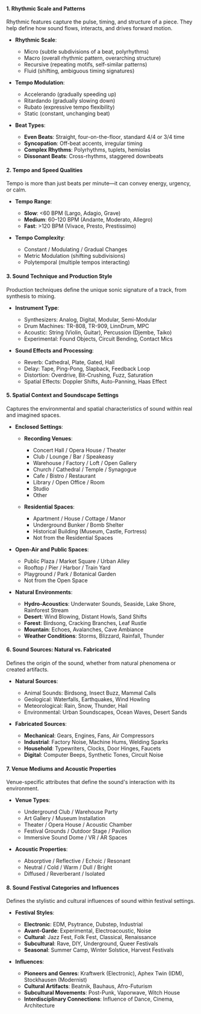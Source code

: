 #### 1. **Rhythmic Scale and Patterns**
   Rhythmic features capture the pulse, timing, and structure of a piece. They help define how sound flows, interacts, and drives forward motion.

- **Rhythmic Scale**:
  - Micro (subtle subdivisions of a beat, polyrhythms)
  - Macro (overall rhythmic pattern, overarching structure)
  - Recursive (repeating motifs, self-similar patterns)
  - Fluid (shifting, ambiguous timing signatures)

- **Tempo Modulation**:
  - Accelerando (gradually speeding up)
  - Ritardando (gradually slowing down)
  - Rubato (expressive tempo flexibility)
  - Static (constant, unchanging beat)

- **Beat Types**:
  - **Even Beats**: Straight, four-on-the-floor, standard 4/4 or 3/4 time
  - **Syncopation**: Off-beat accents, irregular timing
  - **Complex Rhythms**: Polyrhythms, tuplets, hemiolas
  - **Dissonant Beats**: Cross-rhythms, staggered downbeats

#### 2. **Tempo and Speed Qualities**
   Tempo is more than just beats per minute—it can convey energy, urgency, or calm.

- **Tempo Range**:
  - **Slow**: <60 BPM (Largo, Adagio, Grave)
  - **Medium**: 60–120 BPM (Andante, Moderato, Allegro)
  - **Fast**: >120 BPM (Vivace, Presto, Prestissimo)

- **Tempo Complexity**:
  - Constant / Modulating / Gradual Changes
  - Metric Modulation (shifting subdivisions)
  - Polytemporal (multiple tempos interacting)

#### 3. **Sound Technique and Production Style**
   Production techniques define the unique sonic signature of a track, from synthesis to mixing.

- **Instrument Type**:
  - Synthesizers: Analog, Digital, Modular, Semi-Modular
  - Drum Machines: TR-808, TR-909, LinnDrum, MPC
  - Acoustic: String (Violin, Guitar), Percussion (Djembe, Taiko)
  - Experimental: Found Objects, Circuit Bending, Contact Mics

- **Sound Effects and Processing**:
  - Reverb: Cathedral, Plate, Gated, Hall
  - Delay: Tape, Ping-Pong, Slapback, Feedback Loop
  - Distortion: Overdrive, Bit-Crushing, Fuzz, Saturation
  - Spatial Effects: Doppler Shifts, Auto-Panning, Haas Effect

#### 5. **Spatial Context and Soundscape Settings**
   Captures the environmental and spatial characteristics of sound within real and imagined spaces.

- **Enclosed Settings**:
  - **Recording Venues**:
    - Concert Hall / Opera House / Theater
    - Club / Lounge / Bar / Speakeasy
    - Warehouse / Factory / Loft / Open Gallery
    - Church / Cathedral / Temple / Synagogue
    - Cafe / Bistro / Restaurant
    - Library / Open Office / Room
    - Studio
    - Other

  - **Residential Spaces**:
    - Apartment / House / Cottage / Manor
    - Underground Bunker / Bomb Shelter
    - Historical Building (Museum, Castle, Fortress)
    - Not from the Residential Spaces

- **Open-Air and Public Spaces**:
  - Public Plaza / Market Square / Urban Alley
  - Rooftop / Pier / Harbor / Train Yard
  - Playground / Park / Botanical Garden
  - Not from the Open Space

- **Natural Environments**:
  - **Hydro-Acoustics**: Underwater Sounds, Seaside, Lake Shore, Rainforest Stream
  - **Desert**: Wind Blowing, Distant Howls, Sand Shifts
  - **Forest**: Birdsong, Cracking Branches, Leaf Rustle
  - **Mountain**: Echoes, Avalanches, Cave Ambiance
  - **Weather Conditions**: Storms, Blizzard, Rainfall, Thunder

#### 6. **Sound Sources: Natural vs. Fabricated**
   Defines the origin of the sound, whether from natural phenomena or created artifacts.

- **Natural Sources**:
  - Animal Sounds: Birdsong, Insect Buzz, Mammal Calls
  - Geological: Waterfalls, Earthquakes, Wind Howling
  - Meteorological: Rain, Snow, Thunder, Hail
  - Environmental: Urban Soundscapes, Ocean Waves, Desert Sands

- **Fabricated Sources**:
  - **Mechanical**: Gears, Engines, Fans, Air Compressors
  - **Industrial**: Factory Noise, Machine Hums, Welding Sparks
  - **Household**: Typewriters, Clocks, Door Hinges, Faucets
  - **Digital**: Computer Beeps, Synthetic Tones, Circuit Noise

#### 7. **Venue Mediums and Acoustic Properties**
   Venue-specific attributes that define the sound's interaction with its environment.

- **Venue Types**:
  - Underground Club / Warehouse Party
  - Art Gallery / Museum Installation
  - Theater / Opera House / Acoustic Chamber
  - Festival Grounds / Outdoor Stage / Pavilion
  - Immersive Sound Dome / VR / AR Spaces

- **Acoustic Properties**:
  - Absorptive / Reflective / Echoic / Resonant
  - Neutral / Cold / Warm / Dull / Bright
  - Diffused / Reverberant / Isolated

#### 8. **Sound Festival Categories and Influences**
   Defines the stylistic and cultural influences of sound within festival settings.

- **Festival Styles**:
  - **Electronic**: EDM, Psytrance, Dubstep, Industrial
  - **Avant-Garde**: Experimental, Electroacoustic, Noise
  - **Cultural**: Jazz Fest, Folk Fest, Classical, Renaissance
  - **Subcultural**: Rave, DIY, Underground, Queer Festivals
  - **Seasonal**: Summer Camp, Winter Solstice, Harvest Festivals

- **Influences**:
  - **Pioneers and Genres**: Kraftwerk (Electronic), Aphex Twin (IDM), Stockhausen (Modernist)
  - **Cultural Artifacts**: Beatnik, Bauhaus, Afro-Futurism
  - **Subcultural Movements**: Post-Punk, Vaporwave, Witch House
  - **Interdisciplinary Connections**: Influence of Dance, Cinema, Architecture
